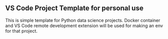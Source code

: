 ## VS Code Project Template for personal use
This is simple template for Python data science projects. Docker container and VS Code remote development extension will be used for making an env for that project.